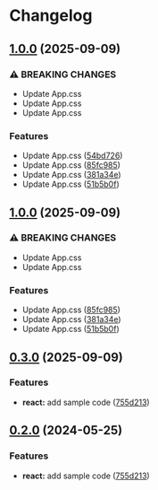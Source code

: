# Changelog

## [1.0.0](https://github.com/aa1z3zz/release-please-monorepo-example/compare/hello-react@v0.3.0...hello-react@v1.0.0) (2025-09-09)


### ⚠ BREAKING CHANGES

* Update App.css
* Update App.css
* Update App.css

### Features

* Update App.css ([54bd726](https://github.com/aa1z3zz/release-please-monorepo-example/commit/54bd7264958fb0c057ffca2a51c0483f3d7c9d18))
* Update App.css ([85fc985](https://github.com/aa1z3zz/release-please-monorepo-example/commit/85fc98527f5aa1b3d1342f11a76e1be1ae8d7d0b))
* Update App.css ([381a34e](https://github.com/aa1z3zz/release-please-monorepo-example/commit/381a34ea34e7005e9d4af7f770655edcf2f58ca1))
* Update App.css ([51b5b0f](https://github.com/aa1z3zz/release-please-monorepo-example/commit/51b5b0f3fb00f4c9bd86277f301aa174221c7ab4))

## [1.0.0](https://github.com/aa1z3zz/release-please-monorepo-example/compare/hello-react@v0.3.0...hello-react@v1.0.0) (2025-09-09)


### ⚠ BREAKING CHANGES

* Update App.css
* Update App.css

### Features

* Update App.css ([85fc985](https://github.com/aa1z3zz/release-please-monorepo-example/commit/85fc98527f5aa1b3d1342f11a76e1be1ae8d7d0b))
* Update App.css ([381a34e](https://github.com/aa1z3zz/release-please-monorepo-example/commit/381a34ea34e7005e9d4af7f770655edcf2f58ca1))
* Update App.css ([51b5b0f](https://github.com/aa1z3zz/release-please-monorepo-example/commit/51b5b0f3fb00f4c9bd86277f301aa174221c7ab4))

## [0.3.0](https://github.com/aa1z3zz/release-please-monorepo-example/compare/hello-react@v0.2.0...hello-react@v0.3.0) (2025-09-09)


### Features

* **react:** add sample code ([755d213](https://github.com/aa1z3zz/release-please-monorepo-example/commit/755d2133dde08b8e1aeb2012256ee58b934fc346))

## [0.2.0](https://github.com/amarjanica/release-please-monorepo-example/compare/hello-react-v0.1.0...hello-react@v0.2.0) (2024-05-25)


### Features

* **react:** add sample code ([755d213](https://github.com/amarjanica/release-please-monorepo-example/commit/755d2133dde08b8e1aeb2012256ee58b934fc346))
